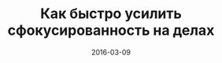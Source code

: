 ---
title: "Как быстро усилить сфокусированность на&nbsp;делах"
slug: kak-bystro-usilit-sfokusirovannost-na-delah
date: 2016-03-09
name: brain-train ## название страницы /enjoy
features:
  - Как перестать отвлекаться на посторонние дела?
  - Как концентрироваться только на работе?
  - Как повысить производительность своего труда?
  - Как правильно сконцентрироваться на решении вопроса, чтобы мозг начал сам искать быстрые варианты решения проблемы?
  - Правда ли, что мозг лучше всего работает в движении?
  - Нужно ли ходить по комнате или бегать чтобы мозг заработал на полную и выдал супер ответы, ресурсы, и показал что нужно делать?
  - Есть ли какие-нибудь игры или приложения на смартфон для эффективной тренировки мозга?
  - Какие есть упражнения для тренировки мозга?
  - Как разбудить мозг и заставить его быстро работать утром сразу после пробуждения?
  - Как быстро читать и усваивать информацию?

---